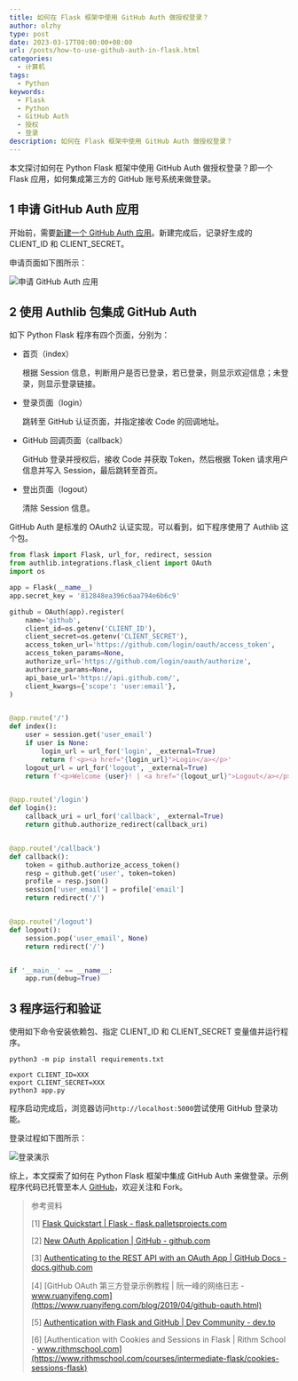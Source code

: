 ```yaml
---
title: 如何在 Flask 框架中使用 GitHub Auth 做授权登录？
author: olzhy
type: post
date: 2023-03-17T08:00:00+08:00
url: /posts/how-to-use-github-auth-in-flask.html
categories:
  - 计算机
tags:
  - Python
keywords:
  - Flask
  - Python
  - GitHub Auth
  - 授权
  - 登录
description: 如何在 Flask 框架中使用 GitHub Auth 做授权登录？
---
```


本文探讨如何在 Python Flask 框架中使用 GitHub Auth 做授权登录？即一个 Flask 应用，如何集成第三方的 GitHub 账号系统来做登录。

## 1 申请 GitHub Auth 应用

开始前，需要[新建一个 GitHub Auth 应用](https://github.com/settings/applications/new)。新建完成后，记录好生成的 CLIENT_ID 和 CLIENT_SECRET。

申请页面如下图所示：

![申请 GitHub Auth 应用](https://olzhy.github.io/static/images/uploads/2023/03/appy-github-auth-app.png#center)

## 2 使用 Authlib 包集成 GitHub Auth

如下 Python Flask 程序有四个页面，分别为：

- 首页（index）

  根据 Session 信息，判断用户是否已登录，若已登录，则显示欢迎信息；未登录，则显示登录链接。

- 登录页面（login）

  跳转至 GitHub 认证页面，并指定接收 Code 的回调地址。

- GitHub 回调页面（callback）

  GitHub 登录并授权后，接收 Code 并获取 Token，然后根据 Token 请求用户信息并写入 Session，最后跳转至首页。

- 登出页面（logout）

  清除 Session 信息。

GitHub Auth 是标准的 OAuth2 认证实现，可以看到，如下程序使用了 Authlib 这个包。

```python
from flask import Flask, url_for, redirect, session
from authlib.integrations.flask_client import OAuth
import os

app = Flask(__name__)
app.secret_key = '812848ea396c6aa794e6b6c9'

github = OAuth(app).register(
    name='github',
    client_id=os.getenv('CLIENT_ID'),
    client_secret=os.getenv('CLIENT_SECRET'),
    access_token_url='https://github.com/login/oauth/access_token',
    access_token_params=None,
    authorize_url='https://github.com/login/oauth/authorize',
    authorize_params=None,
    api_base_url='https://api.github.com/',
    client_kwargs={'scope': 'user:email'},
)


@app.route('/')
def index():
    user = session.get('user_email')
    if user is None:
        login_url = url_for('login', _external=True)
        return f'<p><a href="{login_url}">Login</a></p>'
    logout_url = url_for('logout', _external=True)
    return f'<p>Welcome {user}! | <a href="{logout_url}">Logout</a></p>'


@app.route('/login')
def login():
    callback_uri = url_for('callback', _external=True)
    return github.authorize_redirect(callback_uri)


@app.route('/callback')
def callback():
    token = github.authorize_access_token()
    resp = github.get('user', token=token)
    profile = resp.json()
    session['user_email'] = profile['email']
    return redirect('/')


@app.route('/logout')
def logout():
    session.pop('user_email', None)
    return redirect('/')


if '__main__' == __name__:
    app.run(debug=True)
```

## 3 程序运行和验证

使用如下命令安装依赖包、指定 CLIENT_ID 和 CLIENT_SECRET 变量值并运行程序。

```shell
python3 -m pip install requirements.txt

export CLIENT_ID=XXX
export CLIENT_SECRET=XXX
python3 app.py
```

程序启动完成后，浏览器访问`http://localhost:5000`尝试使用 GitHub 登录功能。

登录过程如下图所示：

![登录演示](https://olzhy.github.io/static/images/uploads/2023/03/app-login.gif#center)

综上，本文探索了如何在 Python Flask 框架中集成 GitHub Auth 来做登录。示例程序代码已托管至本人 [GitHub](https://github.com/olzhy/python-exercises/tree/main/use-github-auth-in-flask)，欢迎关注和 Fork。

> 参考资料
>
> [1] [Flask Quickstart | Flask - flask.palletsprojects.com](https://flask.palletsprojects.com/en/2.2.x/quickstart/)
>
> [2] [New OAuth Application | GitHub - github.com](https://github.com/settings/applications/new)
>
> [3] [Authenticating to the REST API with an OAuth App | GitHub Docs - docs.github.com](https://docs.github.com/en/apps/oauth-apps/building-oauth-apps/authenticating-to-the-rest-api-with-an-oauth-app)
>
> [4] [GitHub OAuth 第三方登录示例教程 | 阮一峰的网络日志 - www.ruanyifeng.com](https://www.ruanyifeng.com/blog/2019/04/github-oauth.html)
>
> [5] [Authentication with Flask and GitHub | Dev Community - dev.to](https://dev.to/nelsoncode/authentication-with-flask-and-github-authlib-19ej)
>
> [6] [Authentication with Cookies and Sessions in Flask | Rithm School - www.rithmschool.com](https://www.rithmschool.com/courses/intermediate-flask/cookies-sessions-flask)
